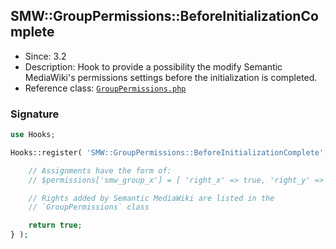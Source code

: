 ## SMW::GroupPermissions::BeforeInitializationComplete

* Since: 3.2
* Description: Hook to provide a possibility the modify Semantic MediaWiki's permissions settings before the initialization is completed.
* Reference class: [`GroupPermissions.php`][GroupPermissions.php]

### Signature

```php
use Hooks;

Hooks::register( 'SMW::GroupPermissions::BeforeInitializationComplete', function( &$permissions ) {

	// Assignments have the form of:
	// $permissions['smw_group_x'] = [ 'right_x' => true, 'right_y' => true ];

	// Rights added by Semantic MediaWiki are listed in the
	// `GroupPermissions` class

	return true;
} );
```

[GroupPermissions.php]:https://github.com/SemanticMediaWiki/SemanticMediaWiki/blob/master/src/GroupPermissions.php